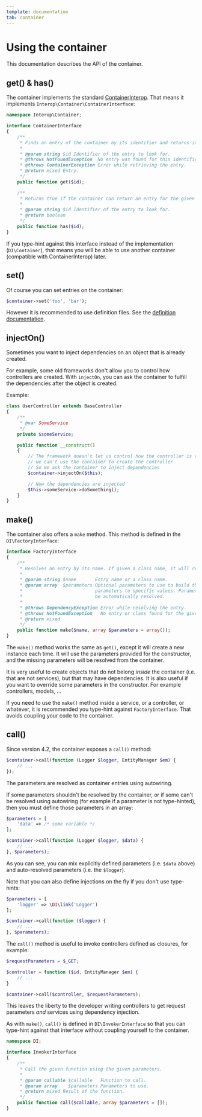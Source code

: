 ```yaml
---
template: documentation
tab: container
---
```


# Using the container

This documentation describes the API of the container.

## get() & has()

The container implements the standard [ContainerInterop](https://github.com/container-interop/container-interop).
That means it implements `Interop\Container\ContainerInterface`:

```php
namespace Interop\Container;

interface ContainerInterface
{
    /**
     * Finds an entry of the container by its identifier and returns it.
     *
     * @param string $id Identifier of the entry to look for.
     * @throws NotFoundException  No entry was found for this identifier.
     * @throws ContainerException Error while retrieving the entry.
     * @return mixed Entry.
     */
    public function get($id);

    /**
     * Returns true if the container can return an entry for the given identifier.
     *
     * @param string $id Identifier of the entry to look for.
     * @return boolean
     */
    public function has($id);
}
```

If you type-hint against this interface instead of the implementation (`DI\Container`),
that means you will be able to use another container (compatible with ContainerInterop)
later.

## set()

Of course you can set entries on the container:

```php
$container->set('foo', 'bar');
```

However it is recommended to use definition files.
See the [definition documentation](definition.md).

## injectOn()

Sometimes you want to inject dependencies on an object that is already created.

For example, some old frameworks don't allow you to control how controllers are created.
With `injectOn`, you can ask the container to fulfill the dependencies after the object is created.

Example:

```php
class UserController extends BaseController
{
    /**
     * @var SomeService
     */
    private $someService;

    public function __construct()
    {
        // The framework doesn't let us control how the controller is created, so
        // we can't use the container to create the controller
        // So we ask the container to inject dependencies
        $container->injectOn($this);

        // Now the dependencies are injected
        $this->someService->doSomething();
    }
}
```

## make()

The container also offers a `make` method. This method is defined in the `DI\FactoryInterface`:

```php
interface FactoryInterface
{
    /**
     * Resolves an entry by its name. If given a class name, it will return a new instance of that class.
     *
     * @param string $name       Entry name or a class name.
     * @param array  $parameters Optional parameters to use to build the entry. Use this to force specific
     *                           parameters to specific values. Parameters not defined in this array will
     *                           be automatically resolved.
     *
     * @throws DependencyException Error while resolving the entry.
     * @throws NotFoundException   No entry or class found for the given name.
     * @return mixed
     */
    public function make($name, array $parameters = array());
}
```

The `make()` method works the same as `get()`, except it will create a new instance each time.
It will use the parameters provided for the constructor, and the missing parameters will be
resolved from the container.

It is very useful to create objects that do not belong *inside* the container (i.e. that are not services),
but that may have dependencies. It is also useful if you want to override some parameters in the constructor.
For example controllers, models, …

If you need to use the `make()` method inside a service, or a controller, or whatever, it is
recommended you type-hint against `FactoryInterface`. That avoids coupling your code to the container.

## call()

Since version 4.2, the container exposes a `call()` method:

```php
$container->call(function (Logger $logger, EntityManager $em) {
    // ...
});
```

The parameters are resolved as container entries using autowiring.

If some parameters shouldn't be resolved by the container, or if some can't be resolved
using autowiring (for example if a parameter is not type-hinted), then you must define those
parameters in an array:

```php
$parameters = [
    'data' => /* some variable */
];

$container->call(function (Logger $logger, $data) {
    // ...
}, $parameters);
```

As you can see, you can mix explicitly defined parameters (i.e. `$data` above)
and auto-resolved parameters (i.e. the `$logger`).

Note that you can also define injections on the fly if you don't use type-hints:

```php
$parameters = [
    'logger' => \DI\link('Logger')
];

$container->call(function ($logger) {
    // ...
}, $parameters);
```

The `call()` method is useful to invoke controllers defined as closures, for example:

```php
$requestParameters = $_GET;

$controller = function ($id, EntityManager $em) {
    // ...
}

$container->call($controller, $requestParameters);
```

This leaves the liberty to the developer writing controllers to get request parameters
*and* services using dependency injection.

As with `make()`, `call()` is defined in `DI\InvokerInterface` so that you can type-hint
against that interface without coupling yourself to the container.

```php
namespace DI;

interface InvokerInterface
{
    /**
     * Call the given function using the given parameters.
     *
     * @param callable $callable   Function to call.
     * @param array    $parameters Parameters to use.
     * @return mixed Result of the function.
     */
    public function call($callable, array $parameters = []);
}
```
